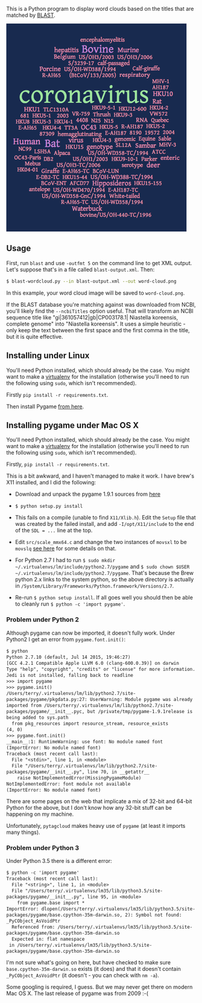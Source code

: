 This is a Python program to display word clouds based on the titles that
are matched by [BLAST](https://en.wikipedia.org/wiki/BLAST).

![example.png](example.png)

## Usage

First, run `blast` and use `-outfmt 5` on the command line to get XML
output. Let's suppose that's in a file called `blast-output.xml`. Then:

```sh
$ blast-wordcloud.py --in blast-output.xml --out word-cloud.png
```

In this example, your word cloud image will be saved to `word-cloud.png`.

If the BLAST database you're matching against was downloaded from NCBI,
you'll likely find the `--ncbiTitles` option useful. That will transform an
NCBI sequence title like "gi|361057412|gb|CP003178.1| Niastella koreensis,
complete genome" into "Niastella koreensis". It uses a simple heuristic -
only keep the text between the first space and the first comma in the
title, but it is quite effective.

## Installing under Linux

You'll need Python installed, which should already be the case. You might
want to make a [virtualenv](https://pypi.python.org/pypi/virtualenv) for
the installation (otherwise you'll need to run the following using `sudo`,
which isn't recommended).

Firstly `pip install -r requirements.txt`.

Then install Pygame [from here](http://www.pygame.org/download.shtml).

## Installing pygame under Mac OS X

You'll need Python installed, which should already be the case. You might
want to make a [virtualenv](https://pypi.python.org/pypi/virtualenv) for
the installation (otherwise you'll need to run the following using `sudo`,
which isn't recommended).

Firstly, `pip install -r requirements.txt`.

This is a bit awkward, and I haven't managed to make it work.  I have
brew's X11 installed, and I did the following:

* Download and unpack the pygame 1.9.1 sources from
  [here](http://www.pygame.org/download.shtml)

* `$ python setup.py install`

* This fails on a compile (unable to find `X11/Xlib.h`). Edit the `Setup`
  file that was created by the failed install, and add `-I/opt/X11/include`
  to the end of the `SDL = ...` line at the top.

* Edit `src/scale_mmx64.c` and change the two instances of `movsxl` to be
  `movslq`
  [see here](http://stackoverflow.com/questions/11954497/error-when-installing-pygame-on-mountain-lion)
  for some details on that.

* For Python 2.7 I had to run `$ sudo mkdir
  ~/.virtualenvs/lm/include/python2.7/pygame` and `$ sudo chown $USER
  ~/.virtualenvs/lm/include/python2.7/pygame`. That's because the Brew
  python 2.x links to the system python, so the above directory is actually
  in `/System/Library/Frameworks/Python.framework/Versions/2.7`.

* Re-run `$ python setup install`. If all goes well you should then be able
  to cleanly run `$ python -c 'import pygame'`.

### Problem under Python 2

Although pygame can now be imported, it doesn't fully work. Under Python2 I
get an error from `pygame.font.init()`:

```
$ python
Python 2.7.10 (default, Jul 14 2015, 19:46:27)
[GCC 4.2.1 Compatible Apple LLVM 6.0 (clang-600.0.39)] on darwin
Type "help", "copyright", "credits" or "license" for more information.
Jedi is not installed, falling back to readline
>>> import pygame
>>> pygame.init()
/Users/terry/.virtualenvs/lm/lib/python2.7/site-packages/pygame/pkgdata.py:27: UserWarning: Module pygame was already imported from /Users/terry/.virtualenvs/lm/lib/python2.7/site-packages/pygame/__init__.pyc, but /private/tmp/pygame-1.9.1release is being added to sys.path
  from pkg_resources import resource_stream, resource_exists
(4, 0)
>>> pygame.font.init()
__main__:1: RuntimeWarning: use font: No module named font
(ImportError: No module named font)
Traceback (most recent call last):
  File "<stdin>", line 1, in <module>
  File "/Users/terry/.virtualenvs/lm/lib/python2.7/site-packages/pygame/__init__.py", line 70, in __getattr__
    raise NotImplementedError(MissingPygameModule)
NotImplementedError: font module not available
(ImportError: No module named font)
```

There are some pages on the web that implicate a mix of 32-bit and 64-bit
Python for the above, but I don't know how any 32-bit stuff can be
happening on my machine.

Unfortunately, `pytagcloud` makes heavy use of `pygame` (at least it
imports many things).

### Problem under Python 3

Under Python 3.5 there is a different error:

```
$ python -c 'import pygame'
Traceback (most recent call last):
  File "<string>", line 1, in <module>
  File "/Users/terry/.virtualenvs/lm35/lib/python3.5/site-packages/pygame/__init__.py", line 95, in <module>
    from pygame.base import *
ImportError: dlopen(/Users/terry/.virtualenvs/lm35/lib/python3.5/site-packages/pygame/base.cpython-35m-darwin.so, 2): Symbol not found: _PyCObject_AsVoidPtr
  Referenced from: /Users/terry/.virtualenvs/lm35/lib/python3.5/site-packages/pygame/base.cpython-35m-darwin.so
  Expected in: flat namespace
 in /Users/terry/.virtualenvs/lm35/lib/python3.5/site-packages/pygame/base.cpython-35m-darwin.so
```

I'm not sure what's going on here, but have checked to make sure
`base.cpython-35m-darwin.so` exists (it does) and that it doesn't contain
`_PyCObject_AsVoidPtr` (it doesn't - you can check with `nm -a`).

Some googling is required, I guess. But we may never get there on modern
Mac OS X. The last release of pygame was from 2009 :-(
